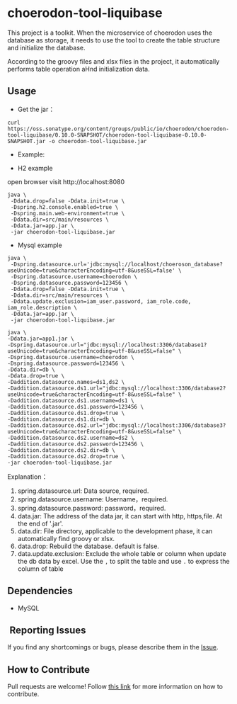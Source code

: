 # choerodon-tool-liquibase

This project is a toolkit. When the microservice of choerodon uses the database as storage, it needs to use the tool to create the table structure and initialize the database.

According to the groovy files and xlsx files in the project, it automatically performs table operation aHnd initialization data.

## Usage

* Get the jar：

```
curl https://oss.sonatype.org/content/groups/public/io/choerodon/choerodon-tool-liquibase/0.10.0-SNAPSHOT/choerodon-tool-liquibase-0.10.0-SNAPSHOT.jar -o choerodon-tool-liquibase.jar
```

* Example:

* H2 example

open browser visit http://localhost:8080

```
java \
 -Ddata.drop=false -Ddata.init=true \
 -Dspring.h2.console.enabled=true \
 -Dspring.main.web-environment=true \
 -Ddata.dir=src/main/resources \
 -Ddata.jar=app.jar \
 -jar choerodon-tool-liquibase.jar
```

* Mysql example
```
java \
 -Dspring.datasource.url='jdbc:mysql://localhost/choeroson_database?useUnicode=true&characterEncoding=utf-8&useSSL=false' \
 -Dspring.datasource.username=choerodon \
 -Dspring.datasource.password=123456 \
 -Ddata.drop=false -Ddata.init=true \
 -Ddata.dir=src/main/resources \
 -Ddata.update.exclusion=iam_user.password, iam_role.code, iam_role.description \
 -Ddata.jar=app.jar \
 -jar choerodon-tool-liquibase.jar
```

```
java \
-Ddata.jar=app1.jar \
-Dspring.datasource.url="jdbc:mysql://localhost:3306/database1?useUnicode=true&characterEncoding=utf-8&useSSL=false" \
-Dspring.datasource.username=choerodon \
-Dspring.datasource.password=123456 \
-Ddata.dir=db \
-Ddata.drop=true \
-Daddition.datasource.names=ds1,ds2 \
-Daddition.datasource.ds1.url="jdbc:mysql://localhost:3306/database2?useUnicode=true&characterEncoding=utf-8&useSSL=false" \
-Daddition.datasource.ds1.username=ds1 \
-Daddition.datasource.ds1.password=123456 \
-Daddition.datasource.ds1.drop=true \
-Daddition.datasource.ds1.dir=db \
-Daddition.datasource.ds2.url="jdbc:mysql://localhost:3306/database3?useUnicode=true&characterEncoding=utf-8&useSSL=false" \
-Daddition.datasource.ds2.username=ds2 \
-Daddition.datasource.ds2.password=123456 \
-Daddition.datasource.ds2.dir=db \
-Daddition.datasource.ds2.drop=true \
-jar choerodon-tool-liquibase.jar
```

Explanation：

1. spring.datasource.url: Data source, required.
2. spring.datasource.username: Username，required.
3. spring.datasource.password: password，required.
4. data.jar: The address of the data jar, it can start with http, https,file. At the end of '.jar'.
5. data.dir: File directory, applicable to the development phase, it can automatically find groovy or xlsx.
6. data.drop: Rebuild the database. default is false.
7. data.update.exclusion: Exclude the whole table or column when update the db data by excel. Use the `,` to split the table and use `.` to express the column of table


## Dependencies

* MySQL

##  Reporting Issues

If you find any shortcomings or bugs, please describe them in the [Issue](https://github.com/choerodon/choerodon/issues/new?template=issue_template.md).

## How to Contribute
Pull requests are welcome! Follow [this link](https://github.com/choerodon/choerodon/blob/master/CONTRIBUTING.md) for more information on how to contribute.
